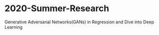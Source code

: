 # 2020-Summer-Research
Generative Adversarial Networks(GANs) in Regression and Dive into Deep Learning
